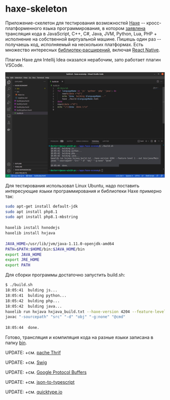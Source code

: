 # haxe-skeleton
Приложение-скелетон для тестирования возможностей [Haxe](https://haxe.org/) -- кросс-платформенного языка программирования, в котором [заявлена](https://www.opennet.ru/opennews/art.shtml?num=54580) трансляция кода в JavaScript, C++, C#, Java, JVM, Python, Lua, PHP + исполнение на собственной виртуальной машине. Пишешь один раз -- получаешь код, исполняемый на нескольких платформах. Есть множество интересных [библиотек-расширений](https://lib.haxe.org/), включая [React Native](https://lib.haxe.org/p/react-native/).

Плагин Haxe для Intellij Idea оказался нерабочим, зато работает плагин VSCode.

![ide](https://raw.githubusercontent.com/Doctorrr/haxe-skeleton/main/screenshot.jpg)

Для тестирования использовал Linux Ubuntu, надо поставить интересующие языки программирования и библиотеки Haxe примерно так:
```sh
sudo apt-get install default-jdk
sudo apt install php8.1
sudo apt install php8.1-mbstring

haxelib install hxnodejs
haxelib install hxjava

JAVA_HOME=/usr/lib/jvm/java-1.11.0-openjdk-amd64
PATH=$PATH:$HOME/bin:$JAVA_HOME/bin
export JAVA_HOME
export JRE_HOME
export PATH
```

Для сборки программы достаточно запустить build.sh:
```sh
$ ./build.sh 
18:05:41  bulding js...
18:05:41  bulding python...
18:05:42  bulding php...
18:05:42  bulding java...
haxelib run hxjava hxjava_build.txt --haxe-version 4204 --feature-level 1 --out bin/java/Main
javac "-sourcepath" "src" "-d" "obj" "-g:none" "@cmd"

18:05:44  done.
```

Готово, трансляция и компиляция кода на разные языки записана в папку [bin](https://github.com/Doctorrr/haxe-skeleton/tree/main/bin).

UPDATE: +см. [pache Thrif](https://thrift.apache.org/)

UPDATE: +см. [Swig](https://www.swig.org/download.html)

UPDATE: +см. [Google Protocol Buffers](https://developers.google.com/protocol-buffers)

UPDATE: +см. [json-to-typescript](https://transform.tools/json-to-typescript)

UPDATE: +см. [quicktype.io](https://quicktype.io/#hello)

